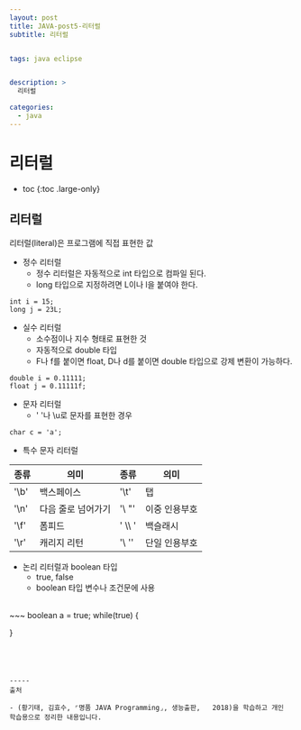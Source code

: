```yaml
---
layout: post
title: JAVA-post5-리터럴
subtitle: 리터럴


tags: java eclipse


description: >
  리터럴

categories:
  - java
---
```

# 리터럴

* toc
{:toc .large-only}

## 리터럴
리터럴(literal)은 프로그램에 직접 표현한 값

- 정수 리터럴
  - 정수 리터럴은 자동적으로 int 타입으로 컴파일 된다.
  - long 타입으로 지정하려면 L이나 l을 붙여야 한다.


~~~
int i = 15;
long j = 23L;
~~~

- 실수 리터럴
  - 소수점이나 지수 형태로 표현한 것
  - 자동적으로 double 타입
  - F나 f를 붙이면 float, D나 d를 붙이면 double 타입으로 강제 변환이 가능하다.


~~~
double i = 0.11111;
float j = 0.11111f;
~~~

- 문자 리터럴
  - ' '나 \u로 문자를 표현한 경우

~~~
char c = 'a';
~~~
- 특수 문자 리터럴

|종류|의미|종류|	의미	|
|---|---|---|---|
|'\b'|백스페이스|'\t'	|탭	|
|'\n'|다음 줄로 넘어가기|'\ "'	|이중 인용부호|
|'\f'|폼피드|' \\\ '|백슬래시	|
|'\r'|캐리지 리턴|'\ ''	|단일 인용부호|

- 논리 리터럴과 boolean 타입
  - true, false
  - boolean 타입 변수나 조건문에 사용
<br/>
~~~
boolean a = true;
while(true) {

}

~~~




-----
출처

- (황기태, 김효수, ⌜명품 JAVA Programming⌟, 생능출판, 	2018)을 학습하고 개인 학습용으로 정리한 내용입니다.
